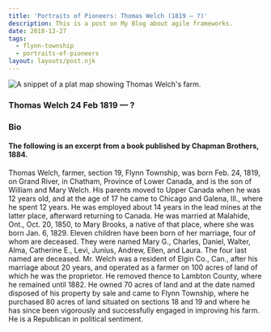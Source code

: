 ```yaml
---
title: 'Portraits of Pioneers: Thomas Welch (1819 – ?)'
description: This is a post on My Blog about agile frameworks.
date: 2018-12-27
tags:
  - flynn-township
  - portraits-of-pioneers
layout: layouts/post.njk
---
```


<img src="../../../img/morris-rockwell.png" alt="A snippet of a plat map showing Thomas Welch's farm." draggable="false">

### Thomas Welch 24 Feb 1819 &mdash; ?

### Bio

#### The following is an excerpt from a book published by Chapman Brothers, 1884.

Thomas Welch, farmer, section 19, Flynn Township, was born Feb. 24, 1819, on Grand River, in Chatham, Province of Lower Canada, and is the son of William and Mary Welch. His parents moved to Upper Canada when he was 12 years old, and at the age of 17 he came to Chicago and Galena, Ill., where he spent 12 years. He was employed about 14 years in the lead mines at the latter place, afterward returning to Canada. He was married at Malahide, Ont., Oct. 20, 1850, to Mary Brooks, a native of that place, where she was born Jan. 6, 1829. Eleven children have been born of her marriage, four of whom are deceased. They were named Mary G., Charles, Daniel, Walter, Alma, Catherine E., Levi, Junius, Andrew, Ellen, and Laura. The four last named are deceased. Mr. Welch was a resident of Elgin Co., Can., after his marriage about 20 years, and operated as a farmer on 100 acres of land of which he was the proprietor. He removed thence to Lambton County, where he remained until 1882. He owned 70 acres of land and at the date named disposed of his property by sale and came to Flynn Township, where he purchased 80 acres of land situated on sections 18 and 19 and where he has since been vigorously and successfully engaged in improving his farm. He is a Republican in political sentiment.